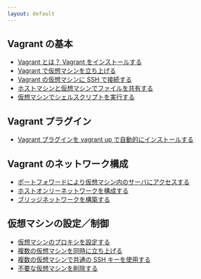 ```yaml
---
layout: default
---
```


Vagrant の基本
----
* [Vagrant とは？ Vagrant をインストールする](what-is-vagrant.html)
* [Vagrant で仮想マシンを立ち上げる](up-and-running.html)
* [Vagrant の仮想マシンに SSH で接続する](ssh.html)
* [ホストマシンと仮想マシンでファイルを共有する](share-files.html)
* [仮想マシンでシェルスクリプトを実行する](shell-script.html)

Vagrant プラグイン
----
* [Vagrant プラグインを vagrant up で自動的にインストールする](install-plugin.html)

Vagrant のネットワーク構成
----
* [ポートフォワードにより仮想マシン内のサーバにアクセスする](port-forward.html)
* [ホストオンリーネットワークを構成する](host-only-network.html)
* [ブリッジネットワークを構築する](bridged-network.html)

仮想マシンの設定／制御
----
* [仮想マシンのプロキシを設定する](proxy.html)
* [複数の仮想マシンを同時に立ち上げる](multiple-machines.html)
* [複数の仮想マシンで共通の SSH キーを使用する](same-ssh-key.html)
* [不要な仮想マシンを削除する](destroy-vm.html)

